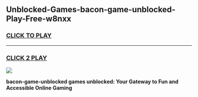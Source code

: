 
## Unblocked-Games-bacon-game-unblocked-Play-Free-w8nxx
<h3>
<a href="https://premium76.site?title=bacon-game-unblocked&ref=23A">CLICK TO PLAY</a></h3>
<hr>

<h3>
<a href="https://premium76.site?title=bacon-game-unblocked&ref=23A">CLICK 2 PLAY</a>
  
</h3>

<a href="https://premium76.site?title=bacon-game-unblocked&ref=23A"><img src="https://clearcache.store/games.png"></a>


**bacon-game-unblocked games unblocked: Your Gateway to Fun and Accessible Online Gaming**
